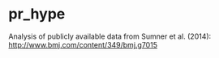 pr_hype
=======

Analysis of publicly available data from Sumner et al. (2014): http://www.bmj.com/content/349/bmj.g7015
